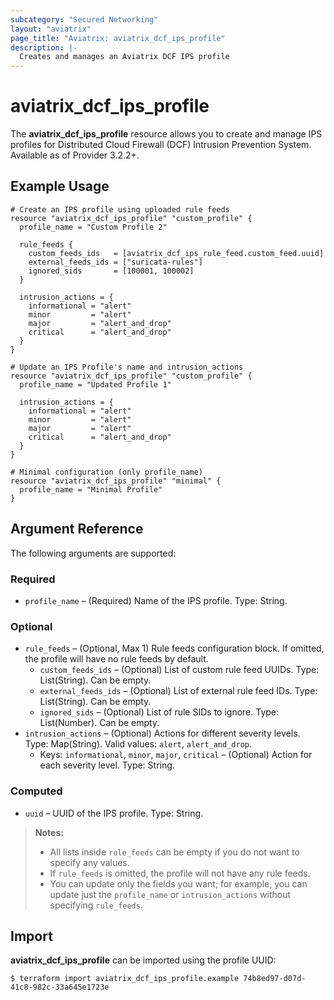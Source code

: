 ```yaml
---
subcategory: "Secured Networking"
layout: "aviatrix"
page_title: "Aviatrix: aviatrix_dcf_ips_profile"
description: |-
  Creates and manages an Aviatrix DCF IPS profile
---
```


# aviatrix_dcf_ips_profile

The **aviatrix_dcf_ips_profile** resource allows you to create and manage IPS profiles for Distributed Cloud Firewall (DCF) Intrusion Prevention System. Available as of Provider 3.2.2+.

## Example Usage

```hcl
# Create an IPS profile using uploaded rule feeds
resource "aviatrix_dcf_ips_profile" "custom_profile" {
  profile_name = "Custom Profile 2"

  rule_feeds {
    custom_feeds_ids   = [aviatrix_dcf_ips_rule_feed.custom_feed.uuid]
    external_feeds_ids = ["suricata-rules"]
    ignored_sids       = [100001, 100002]
  }

  intrusion_actions = {
    informational = "alert"
    minor         = "alert"
    major         = "alert_and_drop"
    critical      = "alert_and_drop"
  }
}
```

```hcl
# Update an IPS Profile's name and intrusion_actions
resource "aviatrix_dcf_ips_profile" "custom_profile" {
  profile_name = "Updated Profile 1"

  intrusion_actions = {
    informational = "alert"
    minor         = "alert"
    major         = "alert"
    critical      = "alert_and_drop"
  }
}
```

```hcl
# Minimal configuration (only profile_name)
resource "aviatrix_dcf_ips_profile" "minimal" {
  profile_name = "Minimal Profile"
}
```

## Argument Reference

The following arguments are supported:

### Required
- `profile_name` – (Required) Name of the IPS profile. Type: String.

### Optional
- `rule_feeds` – (Optional, Max 1) Rule feeds configuration block. If omitted, the profile will have no rule feeds by default.
    - `custom_feeds_ids` – (Optional) List of custom rule feed UUIDs. Type: List(String). Can be empty.
    - `external_feeds_ids` – (Optional) List of external rule feed IDs. Type: List(String). Can be empty.
    - `ignored_sids` – (Optional) List of rule SIDs to ignore. Type: List(Number). Can be empty.
- `intrusion_actions` – (Optional) Actions for different severity levels. Type: Map(String). Valid values: `alert`, `alert_and_drop`.
    - Keys: `informational`, `minor`, `major`, `critical` – (Optional) Action for each severity level. Type: String.

### Computed
- `uuid` – UUID of the IPS profile. Type: String.

> **Notes:**
> - All lists inside `rule_feeds` can be empty if you do not want to specify any values.
> - If `rule_feeds` is omitted, the profile will not have any rule feeds.
> - You can update only the fields you want; for example, you can update just the `profile_name` or `intrusion_actions` without specifying `rule_feeds`.

## Import

**aviatrix_dcf_ips_profile** can be imported using the profile UUID:

```
$ terraform import aviatrix_dcf_ips_profile.example 74b8ed97-d07d-41c8-982c-33a645e1723e
